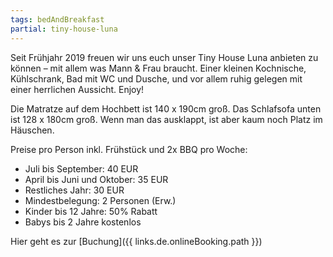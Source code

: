 ```yaml
---
tags: bedAndBreakfast
partial: tiny-house-luna
---
```


Seit Frühjahr 2019 freuen wir uns euch unser Tiny House Luna anbieten zu können – mit allem was Mann & Frau braucht. Einer kleinen Kochnische, Kühlschrank, Bad mit WC und Dusche, und vor allem ruhig gelegen mit einer herrlichen Aussicht. Enjoy!

Die Matratze auf dem Hochbett ist 140 x 190cm groß. Das Schlafsofa unten ist 128 x 180cm groß. Wenn man das ausklappt, ist aber kaum noch Platz im Häuschen.

Preise pro Person inkl. Frühstück und 2x BBQ pro Woche:

- Juli bis September: 40 EUR
- April bis Juni und Oktober: 35 EUR
- Restliches Jahr: 30 EUR
- Mindestbelegung: 2 Personen (Erw.)
- Kinder bis 12 Jahre: 50% Rabatt
- Babys bis 2 Jahre kostenlos

Hier geht es zur [Buchung]({{ links.de.onlineBooking.path }})
